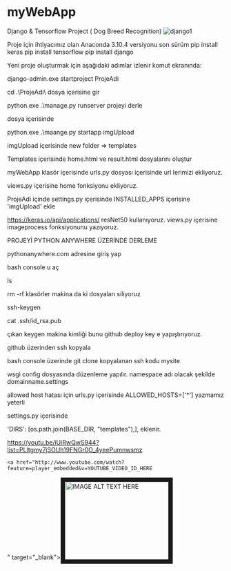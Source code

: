 # myWebApp
Django &amp; Tensorflow Project ( Dog Breed Recognition)
![django1](https://user-images.githubusercontent.com/10358635/227653256-ace0b3cf-587a-4989-ae1d-c66fe44096a9.jpg)

Proje için ihtiyacımız olan Anaconda 3.10.4 versiyonu son sürüm
pip install keras
pip install tensorflow
pip install django

Yeni proje oluşturmak için aşağıdaki adımlar izlenir
komut ekranında:

django-admin.exe startproject ProjeAdi

cd .\ProjeAdi\ dosya içerisine gir

python.exe .\manage.py runserver  projeyi derle

dosya içerisinde 

python.exe .\maange.py startapp imgUpload

imgUpload içerisinde new folder => templates

Templates içerisinde home.html ve result.html dosyalarını oluştur

myWebApp klasör içerisinde urls.py dosyası içerisinde url lerimizi ekliyoruz.

views.py içerisine home fonksiyonu ekliyoruz.

ProjeAdi içinde settings.py içerisinde INSTALLED_APPS içerisine 'imgUpload' ekle

https://keras.io/api/applications/ resNet50 kullanıyoruz.
views.py içerisine imageprocess fonksiyonunu yazıyoruz.


PROJEYİ PYTHON ANYWHERE ÜZERİNDE DERLEME

pythonanywhere.com adresine giriş yap

bash console u aç

ls

rm -rf klasörler  makina da ki dosyaları siliyoruz

ssh-keygen

cat .ssh/id_rsa.pub

çıkan keygen makina kimliği bunu github deploy key e yapıştırıyoruz.

github üzerinden ssh kopyala

bash console üzerinde git clone kopyalanan ssh kodu mysite

wsgi config dosyasında düzenleme yapılır. namespace adı olacak şekilde domainname.settings

allowed host hatası için urls.py içerisinde ALLOWED_HOSTS=['*'] yazmamız yeterli

settings.py içerisinde   

'DIRS': [os.path.join(BASE_DIR, "templates"),], eklenir.

https://youtu.be/iUiRwQwS944?list=PLltgmy7jSOUh19FNGr0O_4yeePumnwsmz

    <a href="http://www.youtube.com/watch?feature=player_embedded&v=YOUTUBE_VIDEO_ID_HERE
" target="_blank"><img src="http://img.youtube.com/vi/iUiRwQwS944/10358635/227653256-ace0b3cf-587a-4989-ae1d-c66fe44096a9.jpg" 
alt="IMAGE ALT TEXT HERE" width="240" height="180" border="10" /></a>













